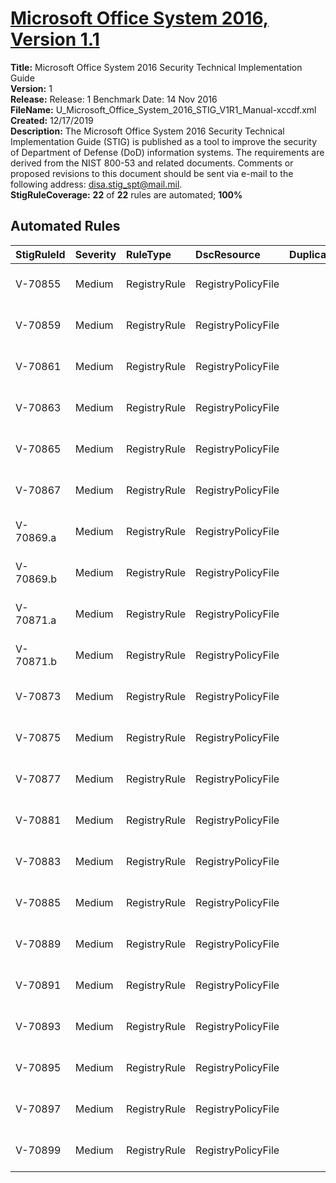 # [Microsoft Office System 2016, Version 1.1](https://github.com/Microsoft/PowerStig/wiki/Office-System2016-1.1)

**Title:** Microsoft Office System 2016 Security Technical Implementation Guide  
**Version:** 1  
**Release:** Release: 1 Benchmark Date: 14 Nov 2016  
**FileName:** U_Microsoft_Office_System_2016_STIG_V1R1_Manual-xccdf.xml  
**Created:** 12/17/2019  
**Description:** The Microsoft Office System 2016 Security Technical Implementation Guide (STIG) is published as a tool to improve the security of Department of Defense (DoD) information systems. The requirements are derived from the NIST 800-53 and related documents. Comments or proposed revisions to this document should be sent via e-mail to the following address: disa.stig_spt@mail.mil.  
**StigRuleCoverage:** **22** of **22** rules are automated; **100%**  

## Automated Rules

| StigRuleId | Severity | RuleType | DscResource | DuplicateOf | Title |
| :---- | :---- | :---- | :---- | :---- | :---- |
| V-70855 | Medium | RegistryRule | RegistryPolicyFile |  | SRG-APP-000516 |
| V-70859 | Medium | RegistryRule | RegistryPolicyFile |  | SRG-APP-000207 |
| V-70861 | Medium | RegistryRule | RegistryPolicyFile |  | SRG-APP-000429 |
| V-70863 | Medium | RegistryRule | RegistryPolicyFile |  | SRG-APP-000231 |
| V-70865 | Medium | RegistryRule | RegistryPolicyFile |  | SRG-APP-000231 |
| V-70867 | Medium | RegistryRule | RegistryPolicyFile |  | SRG-APP-000231 |
| V-70869.a | Medium | RegistryRule | RegistryPolicyFile |  | SRG-APP-000488 |
| V-70869.b | Medium | RegistryRule | RegistryPolicyFile |  | SRG-APP-000488 |
| V-70871.a | Medium | RegistryRule | RegistryPolicyFile |  | SRG-APP-000207 |
| V-70871.b | Medium | RegistryRule | RegistryPolicyFile |  | SRG-APP-000207 |
| V-70873 | Medium | RegistryRule | RegistryPolicyFile |  | SRG-APP-000210 |
| V-70875 | Medium | RegistryRule | RegistryPolicyFile |  | SRG-APP-000516 |
| V-70877 | Medium | RegistryRule | RegistryPolicyFile |  | SRG-APP-000516 |
| V-70881 | Medium | RegistryRule | RegistryPolicyFile |  | SRG-APP-000340 |
| V-70883 | Medium | RegistryRule | RegistryPolicyFile |  | SRG-APP-000516 |
| V-70885 | Medium | RegistryRule | RegistryPolicyFile |  | SRG-APP-000429 |
| V-70889 | Medium | RegistryRule | RegistryPolicyFile |  | SRG-APP-000141 |
| V-70891 | Medium | RegistryRule | RegistryPolicyFile |  | SRG-APP-000210 |
| V-70893 | Medium | RegistryRule | RegistryPolicyFile |  | SRG-APP-000516 |
| V-70895 | Medium | RegistryRule | RegistryPolicyFile |  | SRG-APP-000516 |
| V-70897 | Medium | RegistryRule | RegistryPolicyFile |  | SRG-APP-000516 |
| V-70899 | Medium | RegistryRule | RegistryPolicyFile |  | SRG-APP-000516 |
